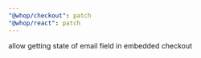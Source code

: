 ```yaml
---
"@whop/checkout": patch
"@whop/react": patch
---
```


allow getting state of email field in embedded checkout
